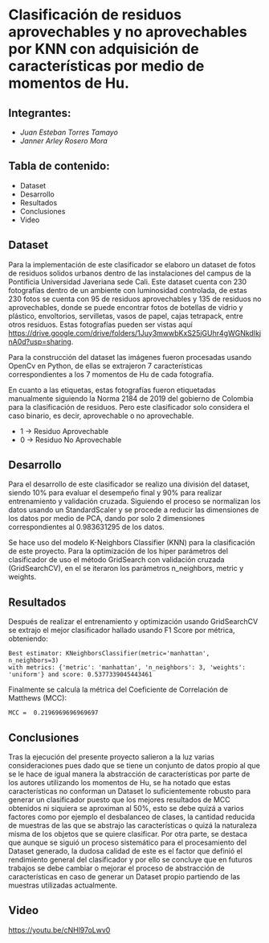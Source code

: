 # Clasificación de residuos aprovechables y no aprovechables por KNN con adquisición de características por medio de momentos de Hu.

## Integrantes:
  - *Juan Esteban Torres Tamayo*
  - *Janner Arley Rosero Mora*

## Tabla de contenido:
  - Dataset
  - Desarrollo
  - Resultados
  - Conclusiones
  - Video
 
## Dataset
Para la implementación de este clasificador se elaboro un dataset de fotos de residuos solidos urbanos dentro de las instalaciones del campus de la Pontificia Universidad Javeriana sede Cali. Este dataset cuenta con 230 fotografías dentro de un ambiente con luminosidad controlada, de estas 230 fotos se cuenta con 95 de residuos aprovechables y 135 de residuos no aprovechables, donde se puede encontrar fotos de botellas de vidrio y plástico, envoltorios, servilletas, vasos de papel, cajas tetrapack, entre otros residuos. Estas fotografías pueden ser vistas aquí https://drive.google.com/drive/folders/1Juy3mwwbKxS25jGUhr4gWGNkdIkjnA0d?usp=sharing.


Para la construcción del dataset las imágenes fueron procesadas usando OpenCv en Python, de ellas se extrajeron 7 características correspondientes a los 7 momentos de Hu de cada fotografía.

En cuanto a las etiquetas, estas fotografías fueron etiquetadas manualmente siguiendo la Norma 2184 de 2019 del gobierno de Colombia para la clasificación de residuos. Pero este clasificador solo considera el caso binario, es decir, aprovechable o no aprovechable.

  - 1 -> Residuo Aprovechable
  - 0 -> Residuo No Aprovechable
 
 ## Desarrollo
 
Para el desarrollo de este clasificador se realizo una división del dataset, siendo 10% para evaluar el desempeño final y 90% para realizar entrenamiento y validación cruzada. Siguiendo el proceso se normalizan los datos usando un StandardScaler y se procede a reducir las dimensiones de los datos por medio de PCA, dando por solo 2 dimensiones correspondientes al 0.983631295 de los datos. 

Se hace uso del modelo K-Neighbors Classifier (KNN) para la clasificación de este proyecto. Para la optimización de los hiper parámetros del clasificador de uso el método GridSearch con validación cruzada (GridSearchCV), en el se iteraron los parámetros n_neighbors, metric y weights.
 
 ## Resultados
 
 Después de realizar el entrenamiento y optimización usando GridSearchCV se extrajo el mejor clasificador hallado usando F1 Score por métrica, obteniendo:
 
 ```
Best estimator: KNeighborsClassifier(metric='manhattan', n_neighbors=3)
with metrics: {'metric': 'manhattan', 'n_neighbors': 3, 'weights': 'uniform'} and score: 0.5377339045443461
```

Finalmente se calcula la métrica del Coeficiente de Correlación de Matthews (MCC):

```
MCC =  0.2196969696969697
```
 
 ## Conclusiones
 
Tras la ejecución del presente proyecto salieron a la luz varias consideraciones pues dado que se tiene un conjunto de datos propio al que se le hace de igual manera la abstracción de características por parte de los autores utilizando los momentos de Hu, se ha notado que estas características no conforman un Dataset lo suficientemente robusto para generar un clasificador puesto que los mejores resultados de MCC obtenidos ni siquiera se aproximan al 50%, esto se debe quizá a varios factores como por ejemplo el desbalanceo de clases, la cantidad reducida de muestras de las que se abstrajo las características o quizá la naturaleza misma de los objetos que se quiere clasificar. Por otra parte, se destaca que aunque se siguió un proceso sistemático para el procesamiento del Dataset generado, la dudosa calidad de este es el factor que definió el rendimiento general del clasificador y por ello se concluye que en futuros trabajos se debe cambiar o mejorar el proceso de abstracción de características en caso de generar un Dataset propio partiendo de las muestras utilizadas actualmente.
 
 ## Video
 
 https://youtu.be/cNHl97oLwv0


